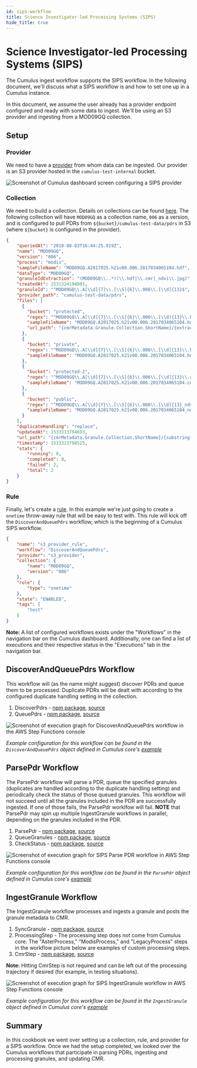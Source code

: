 ```yaml
---
id: sips-workflow
title: Science Investigator-led Processing Systems (SIPS)
hide_title: true
---
```


# Science Investigator-led Processing Systems (SIPS)

The Cumulus ingest workflow supports the SIPS workflow. In the following document, we'll discuss what a SIPS workflow is and how to set one up in a Cumulus instance.

In this document, we assume the user already has a provider endpoint configured and ready with some data to ingest. We'll be using an S3 provider and ingesting from a MOD09GQ collection.

## Setup

### Provider

We need to have a [provider](data-cookbooks/setup.md#providers) from whom data can be ingested. Our provider is an S3 provider hosted in the `cumulus-test-internal` bucket.

![Screenshot of Cumulus dashboard screen configuring a SIPS provider](assets/sips-provider.png)

### Collection

We need to build a collection. Details on collections can be found [here](data-cookbooks/setup.md#collections). The following collection will have `MOD09GQ` as a collection name, `006` as a version, and is configured to pull PDRs from `${bucket}/cumulus-test-data/pdrs` in S3 (where `${bucket}` is configured in the provider).

```json
{
    "queriedAt": "2018-08-03T16:44:25.919Z",
    "name": "MOD09GQ",
    "version": "006",
    "process": "modis",
    "sampleFileName": "MOD09GQ.A2017025.h21v00.006.2017034065104.hdf",
    "dataType": "MOD09GQ",
    "granuleIdExtraction": "(MOD09GQ\\..*)(\\.hdf|\\.cmr|_ndvi\\.jpg)",
    "createdAt": 1531324194001,
    "granuleId": "^MOD09GQ\\.A[\\d]{7}\\.[\\S]{6}\\.006\\.[\\d]{13}$",
    "provider_path": "cumulus-test-data/pdrs",
    "files": [
      {
        "bucket": "protected",
        "regex": "^MOD09GQ\\.A[\\d]{7}\\.[\\S]{6}\\.006\\.[\\d]{13}\\.hdf$",
        "sampleFileName": "MOD09GQ.A2017025.h21v00.006.2017034065104.hdf",
        "url_path": "{cmrMetadata.Granule.Collection.ShortName}/{extractYear(cmrMetadata.Granule.Temporal.RangeDateTime.BeginningDateTime)}/{substring(file.name, 0, 3)}"
      },
      {
        "bucket": "private",
        "regex": "^MOD09GQ\\.A[\\d]{7}\\.[\\S]{6}\\.006\\.[\\d]{13}\\.hdf\\.met$",
        "sampleFileName": "MOD09GQ.A2017025.h21v00.006.2017034065104.hdf.met"
      },
      {
        "bucket": "protected-2",
        "regex": "^MOD09GQ\\.A[\\d]{7}\\.[\\S]{6}\\.006\\.[\\d]{13}\\.cmr\\.xml$",
        "sampleFileName": "MOD09GQ.A2017025.h21v00.006.2017034065104.cmr.xml"
      },
      {
        "bucket": "public",
        "regex": "^MOD09GQ\\.A[\\d]{7}\\.[\\S]{6}\\.006\\.[\\d]{13}_ndvi\\.jpg$",
        "sampleFileName": "MOD09GQ.A2017025.h21v00.006.2017034065104_ndvi.jpg"
      }
    ],
    "duplicateHandling": "replace",
    "updatedAt": 1533313794693,
    "url_path": "{cmrMetadata.Granule.Collection.ShortName}/{substring(file.name, 0, 3)}",
    "timestamp": 1533313798525,
    "stats": {
        "running": 0,
        "completed": 0,
        "failed": 2,
        "total": 2
    }
}
```

### Rule

Finally, let's create a [rule](data-cookbooks/setup.md#rules). In this example we're just going to create a `onetime` throw-away rule that will be easy to test with. This rule will kick off the `DiscoverAndQueuePdrs` workflow, which is the beginning of a Cumulus SIPS workflow.

```json
{
    "name": "s3_provider_rule",
    "workflow": "DiscoverAndQueuePdrs",
    "provider": "s3_provider",
    "collection": {
        "name": "MOD09GQ",
        "version": "006"
    },
    "rule": {
        "type": "onetime"
    },
    "state": "ENABLED",
    "tags": [
        "test"
    ]
}
```

**Note:** A list of configured workflows exists under the "Workflows" in the navigation bar on the Cumulus dashboard. Additionally, one can find a list of executions and their respective status in the "Executions" tab in the navigation bar.

## DiscoverAndQueuePdrs Workflow

This workflow will (as the name might suggest) discover PDRs and queue them to be processed. Duplicate PDRs will be dealt with according to the configured duplicate handling setting in the collection.

1. DiscoverPdrs - [npm package](https://www.npmjs.com/package/@cumulus/discover-pdrs), [source](https://github.com/nasa/cumulus/tree/master/tasks/discover-pdrs)
2. QueuePdrs - [npm package](https://www.npmjs.com/package/@cumulus/queue-pdrs), [source](https://github.com/nasa/cumulus/tree/master/tasks/queue-pdrs)

![Screenshot of execution graph for DiscoverAndQueuePdrs workflow in the AWS Step Functions console](assets/sips-discover-and-queue-pdrs-execution.png)

_Example configuration for this workflow can be found in the `DiscoverAndQueuePdrs` object defined in Cumulus core's [example](https://github.com/nasa/cumulus/blob/master/example/workflows/sips.yml)_

## ParsePdr Workflow

The ParsePdr workflow will parse a PDR, queue the specified granules (duplicates are handled according to the duplicate handling setting) and periodically check the status of those queued granules. This workflow will not succeed until all the granules included in the PDR are successfully ingested. If one of those fails, the ParsePdr worklfow will fail. **NOTE** that ParsePdr may spin up multiple IngestGranule workflows in parallel, depending on the granules included in the PDR.

1. ParsePdr - [npm package](https://www.npmjs.com/package/@cumulus/parse-pdr), [source](https://github.com/nasa/cumulus/tree/master/tasks/parse-pdr)
2. QueueGranules - [npm package](https://www.npmjs.com/package/@cumulus/queue-granules), [source](https://github.com/nasa/cumulus/tree/master/tasks/queue-granules)
3. CheckStatus - [npm package](https://www.npmjs.com/package/@cumulus/pdr-status-check), [source](https://github.com/nasa/cumulus/tree/master/tasks/pdr-status-check)

![Screenshot of execution graph for SIPS Parse PDR workflow in AWS Step Functions console](assets/sips-parse-pdr.png)

_Example configuration for this workflow can be found in the `ParsePdr` object defined in Cumulus core's [example](https://github.com/nasa/cumulus/blob/master/example/workflows/sips.yml)_

## IngestGranule Workflow

The IngestGranule workflow processes and ingests a granule and posts the granule metadata to CMR.

1. SyncGranule - [npm package](https://www.npmjs.com/package/@cumulus/sync-granule), [source](https://github.com/nasa/cumulus/tree/master/tasks/sync-granule)
2. ProcessingStep - The processing step does not come from Cumulus core. The "AsterProcess," "ModisProcess," and "LegacyProcess" steps in the workflow picture below are examples of custom processing steps.
3. CmrStep - [npm package](https://www.npmjs.com/package/@cumulus/post-to-cmr), [source](https://github.com/nasa/cumulus/tree/master/tasks/post-to-cmr)

**Note:** Hitting CmrStep is not required and can be left out of the processing trajectory if desired (for example, in testing situations).

![Screenshot of execution graph for SIPS IngestGranule workflow in AWS Step Functions console](assets/sips-ingest-granule.png)

_Example configuration for this workflow can be found in the `IngestGranule` object defined in Cumulus core's [example](https://github.com/nasa/cumulus/blob/master/example/workflows/sips.yml)_

## Summary

In this cookbook we went over setting up a collection, rule, and provider for a SIPS workflow. Once we had the setup completed, we looked over the Cumulus workflows that participate in parsing PDRs, ingesting and processing granules, and updating CMR.
